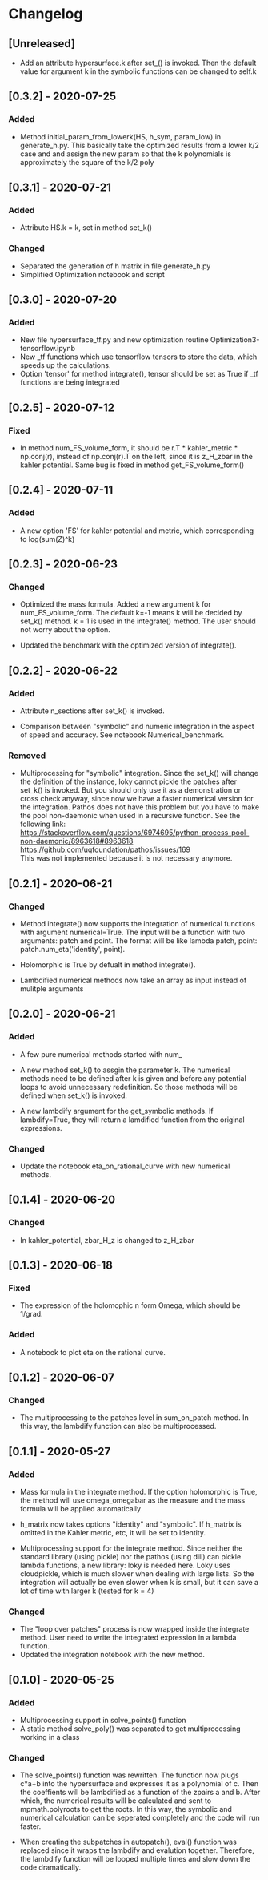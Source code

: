 # Changelog

## [Unreleased]
- Add an attribute hypersurface.k after set\_() is invoked. Then the default value for argument k in the symbolic functions can be changed to self.k

## [0.3.2] - 2020-07-25
### Added
- Method initial\_param\_from\_lowerk(HS, h\_sym, param\_low) in generate\_h.py. This basically take the optimized results from a lower k/2 case and and assign the new param so that the k polynomials is approximately the square of the k/2 poly

## [0.3.1] - 2020-07-21
### Added
- Attribute HS.k = k, set in method set\_k()

### Changed
- Separated the generation of h matrix in file generate\_h.py
- Simplified Optimization notebook and script
## [0.3.0] - 2020-07-20
### Added
- New file hypersurface\_tf.py and new optimization routine Optimization3-tensorflow.ipynb
- New \_tf functions which use tensorflow tensors to store the data, which speeds up the calculations.
- Option 'tensor' for method integrate(), tensor should be set as True if \_tf functions are being integrated

## [0.2.5] - 2020-07-12
### Fixed
- In method num\_FS\_volume\_form, it should be r.T \* kahler\_metric \* np.conj(r), instead of np.conj(r).T on the left, since it is z\_H\_zbar in the kahler potential. Same bug is fixed in method get\_FS\_volume\_form()

## [0.2.4] - 2020-07-11
### Added
- A new option 'FS' for kahler potential and metric, which corresponding to log(sum(Z)^k)

## [0.2.3] - 2020-06-23
### Changed
- Optimized the mass formula. Added a new argument k for num\_FS\_volume\_form. The default k=-1 means k will be decided by set\_k() method. k = 1 is used in the integrate() method. The user should not worry about the option.

- Updated the benchmark with the optimized version of integrate().

## [0.2.2] - 2020-06-22
### Added
- Attribute n\_sections after set\_k() is invoked.

- Comparison between "symbolic" and numeric integration in the aspect of speed and accuracy. See notebook Numerical\_benchmark.

### Removed
- Multiprocessing for "symbolic" integration. Since the set\_k() will change the definition of the instance, loky cannot pickle the patches after set\_k() is invoked. But you should only use it as a demonstration or cross check anyway, since now we have a faster numerical version for the integration. Pathos does not have this problem but you have to make the pool non-daemonic when used in a recursive function. See the following link:       
https://stackoverflow.com/questions/6974695/python-process-pool-non-daemonic/8963618#8963618     
https://github.com/uqfoundation/pathos/issues/169       
This was not implemented because it is not necessary anymore.

## [0.2.1] - 2020-06-21
### Changed
- Method integrate() now supports the integration of numerical functions with argument numerical=True. The input will be a function with two arguments: patch and point. The format will be like lambda patch, point: patch.num\_eta('identity', point). 

- Holomorphic is True by defualt in method integrate().

- Lambdified numerical methods now take an array as input instead of mulitple arguments

## [0.2.0] - 2020-06-21
### Added
- A few pure numerical methods started with num\_

- A new method set\_k() to assgin the parameter k. The numerical methods need to be defined after k is given and before any potential loops to avoid unnecessary redefinition. So those methods will be defined when set\_k() is invoked.

- A new lambdify argument for the get\_symbolic methods. If lambdify=True, they will return a lamdified function from the original expressions.

### Changed
- Update the notebook eta\_on\_rational\_curve with new numerical methods.

## [0.1.4] - 2020-06-20
### Changed
- In kahler\_potential, zbar\_H\_z is changed to z\_H\_zbar

## [0.1.3] - 2020-06-18
### Fixed
- The expression of the holomophic n form Omega, which should be 1/grad.

### Added
- A notebook to plot eta on the rational curve.

## [0.1.2] - 2020-06-07
### Changed
- The multiprocessing to the patches level in sum\_on\_patch method. In this way, the lambdify function can also be multiprocessed. 

## [0.1.1] - 2020-05-27
### Added
- Mass formula in the integrate method. If the option holomorphic is True, the method will use omega\_omegabar as the measure and the mass formula will be applied automatically

- h\_matrix now takes options "identity" and "symbolic". If h\_matrix is omitted in the Kahler metric, etc, it will be set to identity.
- Multiprocessing support for the integrate method. Since neither the standard library (using pickle) nor the pathos (using dill) can pickle lambda functions, a new library: loky is needed here. Loky uses cloudpickle, which is much slower when dealing with large lists. So the integration will actually be even slower when k is small, but it can save a lot of time with larger k (tested for k = 4)  

### Changed
- The "loop over patches" process is now wrapped inside the integrate method. User need to write the integrated expression in a lambda function.
- Updated the integration notebook with the new method.

## [0.1.0] - 2020-05-25
### Added
- Multiprocessing support in solve\_points() function
- A static method solve\_poly() was separated to get multiprocessing working in a class

### Changed
- The solve\_points() function was rewritten. The function now plugs c*a+b into the hypersurface and expresses it as a polynomial of c. Then the coeffients will be lambdified as a function of the zpairs a and b. After which, the numerical results will be calculated and sent to mpmath.polyroots to get the roots. In this way, the symbolic and numerical calculation can be seperated completely and the code will run faster.

- When creating the subpatches in autopatch(), eval() function was replaced since it wraps the lambdify and evalution together. Therefore, the lambdify function will be looped multiple times and slow down the code dramatically.

